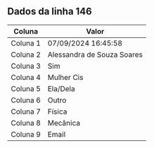 ## Dados da linha 146

| Coluna | Valor |
|--------|-------|
| Coluna 1 | 07/09/2024 16:45:58 |
| Coluna 2 | Alessandra de Souza Soares |
| Coluna 3 | Sim |
| Coluna 4 | Mulher Cis |
| Coluna 5 | Ela/Dela |
| Coluna 6 | Outro |
| Coluna 7 | Física |
| Coluna 8 | Mecânica |
| Coluna 9 | Email |
